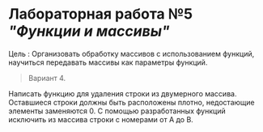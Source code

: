 # Лабораторная работа №5 *"Функции и массивы"*

Цель : Организовать обработку массивов с использованием функций, научиться передавать массивы как параметры функций.

>Вариант 4. 

Написать функцию для удаления строки из двумерного массива. Оставшиеся строки должны быть расположены плотно, недостающие элементы заменяются 0. С помощью разработанных функций исключить из массива строки с номерами от А до В.
